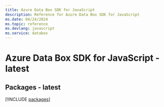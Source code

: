 ```yaml
---
title: Azure Data Box SDK for JavaScript
description: Reference for Azure Data Box SDK for JavaScript
ms.date: 04/24/2024
ms.topic: reference
ms.devlang: javascript
ms.service: databox
---
```

# Azure Data Box SDK for JavaScript - latest
## Packages - latest
[!INCLUDE [packages](data-box-index.md)]